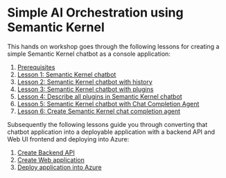 # Simple AI Orchestration using Semantic Kernel

This hands on workshop goes through the following lessons for creating a simple Semantic Kernel
chatbot as a console application:

1. [Prerequisites](pre-reqs.md)
1. [Lesson 1: Semantic Kernel chatbot](lesson1.md)
1. [Lesson 2: Semantic Kernel chatbot with history](lesson2.md)
1. [Lesson 3: Semantic Kernel chatbot with plugins](lesson3.md)
1. [Lesson 4: Describe all plugins in Semantic Kernel chatbot](lesson4.md)
1. [Lesson 5: Semantic Kernel chatbot with Chat Completion Agent](lesson5.md)
1. [Lesson 6: Create Semantic Kernel chat completion agent](lesson6.md)

Subsequently the following lessons guide you through converting that chatbot application
into a deployable application with a backend API and Web UI frontend and deploying into Azure:

1. [Create Backend API](create-deployable-app/backend-api.md)
1. [Create Web application](create-deployable-app/web-app.md)
1. [Deploy application into Azure](create-deployable-app/azd-infra.md)
